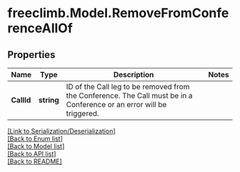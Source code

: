 # freeclimb.Model.RemoveFromConferenceAllOf


## Properties

Name | Type | Description | Notes
------------ | ------------- | ------------- | -------------
**CallId** | **string** | ID of the Call leg to be removed from the Conference. The Call must be in a Conference or an error will be triggered. | 

[[Link to Serialization/Deserialization]](../README.md#documentation-for-serialization-deserialization)<br /> 
[[Back to Enum list]](../README.md#documentation-for-enums)<br /> 
[[Back to Model list]](../README.md#documentation-for-models)<br /> 
[[Back to API list]](../README.md#documentation-for-api-endpoints) <br /> 
[[Back to README]](../README.md) <br /> 
